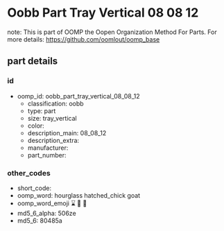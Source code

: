 # Oobb Part Tray Vertical 08 08 12  

note: This is part of OOMP the Oopen Organization Method For Parts. For more details: https://github.com/oomlout/oomp_base

##  part details





### id
* oomp_id: oobb_part_tray_vertical_08_08_12
  * classification: oobb
  * type: part
  * size: tray_vertical
  * color: 
  * description_main: 08_08_12
  * description_extra: 
  * manufacturer: 
  * part_number: 

### other_codes
* short_code: 
* oomp_word: hourglass hatched_chick goat
* oomp_word_emoji :hourglass: :hatched_chick: :goat:
* md5_6_alpha: 506ze
* md5_6: 80485a